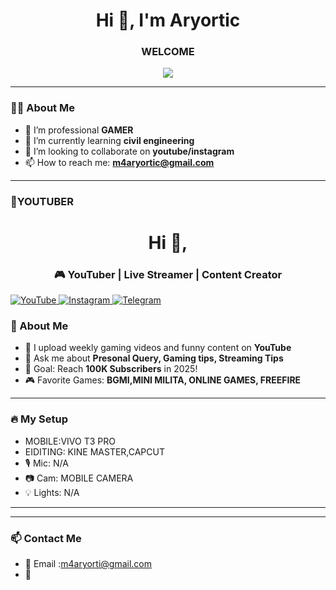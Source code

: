 <!-- Profile README.md -->

<h1 align="center">Hi 👋, I'm Aryortic</h1>
<h3 align="center"> WELCOME </h3>

<p align="center">
    <img src="https://readme-typing-svg.herokuapp.com?font=Fira+Code&duration=2000&pause=1000&color=F77F00&center=true&vCenter=true&width=435&lines=Welcome+to+my+personal+profile!;I+love+Games+%F0%9F%92%BB;Let's+build+something+awesome!">

</p>

---

### 👨‍💻 About Me
- 🔭 I’m professional **GAMER**
- 🌱 I’m currently learning **civil engineering**
- 👯 I’m looking to collaborate on **youtube/instagram**
- 📫 How to reach me: **m4aryortic@gmail.com**

---

### 🚀YOUTUBER
<!-- README.md -->

<h1 align="center">Hi 👋,  </h1>
<h3 align="center">🎮 YouTuber | Live Streamer | Content Creator </h3>




<a href="https://youtube.com/@aryorti_c" target="_blank">
                <img src="https://img.shields.io/badge/YouTube-FF0000?style=for-the-badge&logo=youtube&logoColor=white" alt="YouTube"/>
</a>

<a href="https://www.instagram.com/aryortic__" target="_blank">
                <img src="https://img.shields.io/badge/Instagram-E4405F?style=for-the-badge&logo=instagram&logoColor=white" alt="Instagram"/>
</a>

<a href="https://t.me/aryortic" target="_blank">
                <img src="https://img.shields.io/badge/Telegram-26A5E4?style=for-the-badge&logo=telegram&logoColor=white" alt="Telegram"/>
</a>

### 🧠 About Me
- 🔴 I upload weekly gaming videos and funny content on **YouTube**
- 💬 Ask me about **Presonal Query, Gaming tips, Streaming Tips**
- 🎯 Goal: Reach **100K Subscribers** in 2025!
- 🎮 Favorite Games: **BGMI,MINI MILITA, ONLINE GAMES, FREEFIRE**

---

### 🔥 My Setup
- MOBILE:VIVO T3 PRO
- EIDITING: KINE MASTER,CAPCUT
- 🎙 Mic: N/A
- 📷 Cam: MOBILE CAMERA
- 💡 Lights: N/A

---
---

### 📫 Contact Me
- 📧 Email :m4aryorti@gmail.com
- 💬




